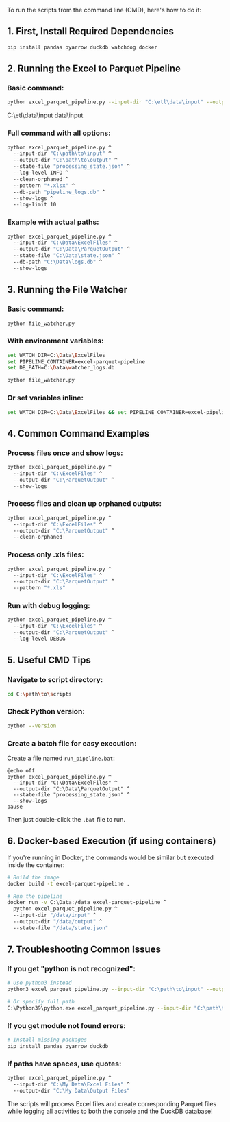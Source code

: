 To run the scripts from the command line (CMD), here's how to do it:

## 1. First, Install Required Dependencies

```bash
pip install pandas pyarrow duckdb watchdog docker
```

## 2. Running the Excel to Parquet Pipeline

### Basic command:
```bash
python excel_parquet_pipeline.py --input-dir "C:\etl\data\input" --output-dir "C:\etl\data\output"
```
C:\etl\data\input
data\input
### Full command with all options:
```bash
python excel_parquet_pipeline.py ^
  --input-dir "C:\path\to\input" ^
  --output-dir "C:\path\to\output" ^
  --state-file "processing_state.json" ^
  --log-level INFO ^
  --clean-orphaned ^
  --pattern "*.xlsx" ^
  --db-path "pipeline_logs.db" ^
  --show-logs ^
  --log-limit 10
```

### Example with actual paths:
```bash
python excel_parquet_pipeline.py ^
  --input-dir "C:\Data\ExcelFiles" ^
  --output-dir "C:\Data\ParquetOutput" ^
  --state-file "C:\Data\state.json" ^
  --db-path "C:\Data\logs.db" ^
  --show-logs
```

## 3. Running the File Watcher

### Basic command:
```bash
python file_watcher.py
```

### With environment variables:
```bash
set WATCH_DIR=C:\Data\ExcelFiles
set PIPELINE_CONTAINER=excel-parquet-pipeline
set DB_PATH=C:\Data\watcher_logs.db

python file_watcher.py
```

### Or set variables inline:
```bash
set WATCH_DIR=C:\Data\ExcelFiles && set PIPELINE_CONTAINER=excel-pipeline && python file_watcher.py
```

## 4. Common Command Examples

### Process files once and show logs:
```bash
python excel_parquet_pipeline.py ^
  --input-dir "C:\ExcelFiles" ^
  --output-dir "C:\ParquetOutput" ^
  --show-logs
```

### Process files and clean up orphaned outputs:
```bash
python excel_parquet_pipeline.py ^
  --input-dir "C:\ExcelFiles" ^
  --output-dir "C:\ParquetOutput" ^
  --clean-orphaned
```

### Process only .xls files:
```bash
python excel_parquet_pipeline.py ^
  --input-dir "C:\ExcelFiles" ^
  --output-dir "C:\ParquetOutput" ^
  --pattern "*.xls"
```

### Run with debug logging:
```bash
python excel_parquet_pipeline.py ^
  --input-dir "C:\ExcelFiles" ^
  --output-dir "C:\ParquetOutput" ^
  --log-level DEBUG
```

## 5. Useful CMD Tips

### Navigate to script directory:
```bash
cd C:\path\to\scripts
```

### Check Python version:
```bash
python --version
```

### Create a batch file for easy execution:
Create a file named `run_pipeline.bat`:
```batch
@echo off
python excel_parquet_pipeline.py ^
  --input-dir "C:\Data\ExcelFiles" ^
  --output-dir "C:\Data\ParquetOutput" ^
  --state-file "processing_state.json" ^
  --show-logs
pause
```

Then just double-click the `.bat` file to run.

## 6. Docker-based Execution (if using containers)

If you're running in Docker, the commands would be similar but executed inside the container:

```bash
# Build the image
docker build -t excel-parquet-pipeline .

# Run the pipeline
docker run -v C:\Data:/data excel-parquet-pipeline ^
  python excel_parquet_pipeline.py ^
  --input-dir "/data/input" ^
  --output-dir "/data/output" ^
  --state-file "/data/state.json"
```

## 7. Troubleshooting Common Issues

### If you get "python is not recognized":
```bash
# Use python3 instead
python3 excel_parquet_pipeline.py --input-dir "C:\path\to\input" --output-dir "C:\path\to\output"

# Or specify full path
C:\Python39\python.exe excel_parquet_pipeline.py --input-dir "C:\path\to\input" --output-dir "C:\path\to\output"
```

### If you get module not found errors:
```bash
# Install missing packages
pip install pandas pyarrow duckdb
```

### If paths have spaces, use quotes:
```bash
python excel_parquet_pipeline.py ^
  --input-dir "C:\My Data\Excel Files" ^
  --output-dir "C:\My Data\Output Files"
```

The scripts will process Excel files and create corresponding Parquet files while logging all activities to both the console and the DuckDB database!